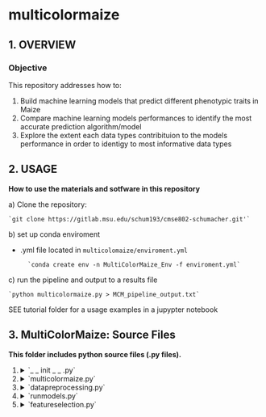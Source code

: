 # multicolormaize



## 1. OVERVIEW <a name="overview"></a>
### **Objective** <a name="objective"></a>

This repository addresses how to:
1) Build machine learning models that predict different phenotypic traits in Maize
2) Compare machine learning models performances to identify the most accurate prediction algorithm/model
3) Explore the extent each data types contribituion to the models performance in order to identigy to most informative data types

## 2. USAGE <a name="usage"></a>
**How to use the materials and sotfware in this repository**

a) Clone the repository:

    `git clone https://gitlab.msu.edu/schum193/cmse802-schumacher.git'`

b) set up conda enviroment 

- .yml file located in `multicolomaize/enviroment.yml`

    
        `conda create env -n MultiColorMaize_Env -f enviroment.yml`

c) run the pipeline and output to a results file

    `python multicolormaize.py > MCM_pipeline_output.txt`

SEE tutorial folder for a usage examples in a jupypter notebook

## 3. MultiColorMaize: Source Files <a name="sourcename"></a>
**This folder includes python source files (.py files).**

1) <details><summary>`_ _ init _ _ .py`</summary><blockquote>
     This lets Python know that this folder will become a Python Package.

2) <details><summary>`multicolormaize.py`</summary><blockquote>
    Establishes a workflow for using `datapreprocessing.py`, `runmodels.py`, and 'featureselection.py`to generate results for MaizeMultiColor predicitons. 

3) <details><summary>`datapreprocessing.py`</summary><blockquote>
    Reads in data and cleans it. Data cleaning include removing duplicates and idenitfying any NAs.
    Outputs a *cleaned* version of inputer data
    

4) <details><summary>`runmodels.py`</summary><blockquote>
    Takes cleaned input data and splits the data into two seperate dataframes. 
    This is done to maintain data intergrity for late evaulation of module perfomance. 
    Data is future dissected into a training data sub group and a validation set. 
    Multiple models will be explored and results are then added into an output file. 
    Additionally, a final containing each models feauture importances score is ouput to an output file for each individual model.


5) <details><summary>`featureselection.py`</summary><blockquote>
    Get the top performing model from the results out. Then gets corresponding feature importance file which is then used to generate new input dataset. The new input set comes from generating a subset from the orginal dataset features only grabbing the top features. 

